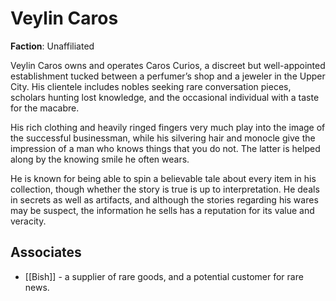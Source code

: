 # Veylin Caros

**Faction**: Unaffiliated

Veylin Caros owns and operates Caros Curios, a discreet but well-appointed establishment tucked between a perfumer’s shop and a jeweler in the Upper City. His clientele includes nobles seeking rare conversation pieces, scholars hunting lost knowledge, and the occasional individual with a taste for the macabre.

His rich clothing and heavily ringed fingers very much play into the image of the successful businessman, while his silvering hair and monocle give the impression of a man who knows things that you do not. The latter is helped along by the knowing smile he often wears.

He is known for being able to spin a believable tale about every item in his collection, though whether the story is true is up to interpretation. He deals in secrets as well as artifacts, and although the stories regarding his wares may be suspect, the information he sells has a reputation for its value and veracity.
## Associates

- [[Bish]] - a supplier of rare goods, and a potential customer for rare news.